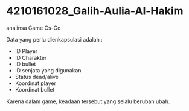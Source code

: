 # 4210161028_Galih-Aulia-Al-Hakim

analinsa Game Cs-Go

Data yang perlu dienkapsulasi adalah :
- ID Player
- ID Charakter
- ID bullet
- ID senjata yang digunakan
- Status dead/alive
- Koordinat player
- Koordinat bullet

Karena dalam game, keadaan tersebut yang selalu berubah ubah.
